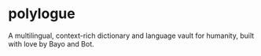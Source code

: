 # polylogue
A multilingual, context-rich dictionary and language vault for humanity, built with love by Bayo and Bot.
